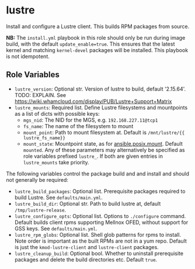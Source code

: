 # lustre

Install and configure a Lustre client. This builds RPM packages from source.

**NB:** The `install.yml` playbook in this role should only be run during image build, with the default `update_enable=true`. This ensures that the latest kernel and matching
`kernel-devel` packages will be installed. This playbook is not idempotent.

## Role Variables

- `lustre_version`: Optional str. Version of lustre to build, default '2.15.64'. TODO: EXPLAIN. See https://wiki.whamcloud.com/display/PUB/Lustre+Support+Matrix
- `lustre_mounts`: Required list. Define Lustre filesystems and mountpoints as a list of dicts with possible keys:
    - `mgs_nid`: The NID for the MGS, e.g. `192.168.227.11@tcp1`
    - `fs_name`: The name of the filesystem to mount
    - `mount_point`: Path to mount filesystem at. Default is `/mnt/lustre/{{ lustre_fs_name}}`
    - `mount_state`: Mountpoint state, as for [ansible.posix.mount](https://docs.ansible.com/ansible/latest/collections/ansible/posix/mount_module.html#parameter-state). Default `mounted`.
  Any of these parameters may alternatively be specified as role variables prefixed `lustre_`. If both are given entries in `lustre_mounts` take priority.

The following variables control the package build and and install and should not generally be required:
- `lustre_build_packages`: Optional list. Prerequisite packages required to build Lustre. See `defaults/main.yml`.
- `lustre_build_dir`: Optional str. Path to build lustre at, default `/tmp/lustre-release`.
- `lustre_configure_opts`: Optional list. Options to `./configure` command. Default builds client rpms supporting Mellnox OFED, without support for GSS keys. See `defaults/main.yml`.
- `lustre_rpm_globs`: Optional list. Shell glob patterns for rpms to install. Note order is important as the built RPMs are not in a yum repo. Default is just the `kmod-lustre-client` and `lustre-client` packages.
- `lustre_cleanup_build`: Optional bool. Whether to uninstall prerequisite packages and delete the build directories etc. Default `true`.
